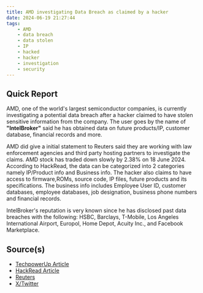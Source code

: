 ```yaml
---
title: AMD investigating Data Breach as claimed by a hacker
date: 2024-06-19 21:27:44
tags:
    - AMD
    - data breach
    - data stolen
    - IP
    - hacked
    - hacker
    - investigation
    - security
---
```


## Quick Report

AMD, one of the world's largest semiconductor companies, is currently investigating a potential data breach after a hacker claimed to have stolen sensitive information from the company. The user goes by the name of **"IntelBroker"** said he has obtained data on future products/IP, customer database, financial records and more.

AMD did give a initial statement to Reuters said they are working with law enforcement agencies and third party hosting partners to investigate the claims. AMD stock has traded down slowly by 2.38% on 18 June 2024. According to HackRead, the data can be categorized into 2 categories namely IP/Product info and Business info. The hacker also claims to have access to firmware,ROMs, source code, IP files, future products and its specifications. The business info includes Employee User ID, customer databases, employee databases, job designation, business phone numbers and financial records.

IntelBroker's reputation is very known since he has disclosed past data breaches with the following: HSBC, Barclays, T-Mobile, Los Angeles International Airport, Europol, Home Depot, Acuity Inc., and Facebook Marketplace.

## Source(s)

- [TechpowerUp Article][def]
- [HackRead Article][def2]
- [Reuters][def3]
- [X/Twitter][def4]

[def]: https://www.techpowerup.com/323733/amd-investigates-claims-of-a-data-breach-by-a-hacking-group
[def2]: https://hackread.com/amd-data-breach-intelbroker-employee-product-data/
[def3]: https://www.reuters.com/technology/cybersecurity/amd-investigating-claims-that-company-data-was-stolen-hack-2024-06-18/
[def4]: https://x.com/DarkWebInformer/status/1802826266355040588

